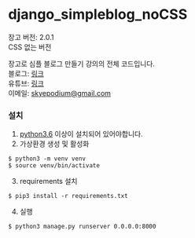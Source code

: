 # django_simpleblog_noCSS

장고 버전: 2.0.1     
CSS 없는 버전

장고로 심플 블로그 만들기 강의의 전체 코드입니다.   
블로그: [링크](https://blog.naver.com/godori91/221197956351)  
유튜브: [링크](https://youtu.be/xe1cufuUNGw)  
이메일: <skyepodium@gmail.com>  



### 설치

1. [python3.6](https://www.python.org/downloads/) 이상이 설치되어 있어야합니다.
2. 가상환경 생성 및 활성화
```
$ python3 -m venv venv
$ source venv/bin/activate
```

3. requirements 설치
```
$ pip3 install -r requirements.txt
```
4. 실행   
```
$ python3 manage.py runserver 0.0.0.0:8000
```